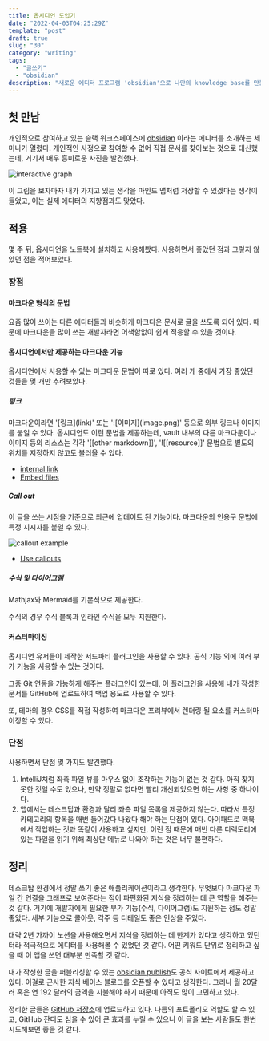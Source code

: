 ```yaml
---
title: 옵시디언 도입기
date: "2022-04-03T04:25:29Z"
template: "post"
draft: true
slug: "30"
category: "writing"
tags:
  - "글쓰기"
  - "obsidian"
description: "새로운 에디터 프로그램 'obsidian'으로 나만의 knowledge base를 만들어나가는 과정을 기록했다."
---
```


## 첫 만남

개인적으로 참여하고 있는 슬랙 워크스페이스에 [obsidian](https://obsidian.md/) 이라는 에디터를 소개하는 세미나가 열렸다. 개인적인 사정으로 참여할 수 없어 직접 문서를 찾아보는 것으로 대신했는데, 거기서 매우 흥미로운 사진을 발견했다.

![interactive graph](/media/2022-03-04/1.png)

이 그림을 보자마자 내가 가지고 있는 생각을 마인드 맵처럼 저장할 수 있겠다는 생각이 들었고, 이는 실제 에디터의 지향점과도 맞았다.

## 적용

몇 주 뒤, 옵시디언을 노트북에 설치하고 사용해봤다. 사용하면서 좋았던 점과 그렇지 않았던 점을 적어보았다.

### 장점

#### 마크다운 형식의 문법

요즘 많이 쓰이는 다른 에디터들과 비슷하게 마크다운 문서로 글을 쓰도록 되어 있다. 때문에 마크다운을 많이 쓰는 개발자라면 어색함없이 쉽게 적응할 수 있을 것이다.

#### 옵시디언에서만 제공하는 마크다운 기능

옵시디언에서 사용할 수 있는 마크다운 문법이 따로 있다. 여러 개 중에서 가장 좋았던 것들을 몇 개만 추려보았다.

##### 링크

마크다운이라면 '\[링크](link)' 또는 '\!\[이미지](image.png)' 등으로 외부 링크나 이미지를 붙일 수 있다. 옵시디언도 이런 문법을 제공하는데, vault 내부의 다른 마크다운이나 이미지 등의 리소스는 각각 '[[other markdown]]', '![[resource]]' 문법으로 별도의 위치를 지정하지 않고도 불러올 수 있다.


- [internal link](https://help.obsidian.md/How+to/Internal+link)
- [Embed files](https://help.obsidian.md/How+to/Embed+files)

##### Call out

이 글을 쓰는 시점을 기준으로 최근에 업데이트 된 기능이다. 마크다운의 인용구 문법에 특정 지시자를 붙일 수 있다. 

![callout example](/media/2022-03-04/2.png)


- [Use callouts](https://help.obsidian.md/How+to/Use+callouts)

##### 수식 및 다이어그램

Mathjax와 Mermaid를 기본적으로 제공한다.

수식의 경우 수식 블록과 인라인 수식을 모두 지원한다.

#### 커스터마이징

옵시디언 유저들이 제작한 서드파티 플러그인을 사용할 수 있다. 공식 기능 외에 여러 부가 기능을 사용할 수 있는 것이다.

그중 Git 연동을 가능하게 해주는 플러그인이 있는데, 이 플러그인을 사용해 내가 작성한 문서를 GitHub에 업로드하여 백업 용도로 사용할 수 있다.

또, 테마의 경우 CSS를 직접 작성하여 마크다운 프리뷰에서 렌더링 될 요소를 커스터마이징할 수 있다. 

### 단점

사용하면서 단점 몇 가지도 발견했다.

1. IntelliJ처럼 좌측 파일 뷰를 마우스 없이 조작하는 기능이 없는 것 같다. 아직 찾지 못한 것일 수도 있으나, 만약 정말로 없다면 빨리 개선되었으면 하는 사항 중 하나이다.
2. 앱에서는 데스크탑과 환경과 달리 좌측 파일 목록을 제공하지 않는다. 따라서 특정 카테고리의 항목을 매번 들어갔다 나왔다 해야 하는 단점이 있다. 아이패드로 맥북에서 작업하는 것과 똑같이 사용하고 싶지만, 이런 점 때문에 매번 다른 디렉토리에 있는 파일을 읽기 위해 최상단 메뉴로 나와야 하는 것은 너무 불편하다.

## 정리

데스크탑 환경에서 정말 쓰기 좋은 애플리케이션이라고 생각한다. 무엇보다 마크다운 파일 간 연결을 그래프로 보여준다는 점이 파편화된 지식을 정리하는 데 큰 역할을 해주는 것 같다. 거기에 개발자에게 필요한 부가 기능(수식, 다이어그램)도 지원하는 점도 정말 좋았다. 세부 기능으로 콜아웃, 각주 등 디테일도 좋은 인상을 주었다.

대략 2년 가까이 노션을 사용해오면서 지식을 정리하는 데 한계가 있다고 생각하고 있던 터라 적극적으로 에디터를 사용해볼 수 있었던 것 같다. 어떤 키워드 단위로 정리하고 싶을 때 이 앱을 쓰면 대부분 만족할 것 같다.

내가 작성한 글을 퍼블리싱할 수 있는 [obsidian publish](https://obsidian.md/publish)도 공식 사이트에서 제공하고 있다. 이걸로 근사한 지식 베이스 블로그를 오픈할 수 있다고 생각한다. 그러나 월 20달러 혹은 연 192 달러의 금액을 지불해야 하기 때문에 아직도 많이 고민하고 있다. 

정리한 글들은 [GitHub 저장소](https://github.com/cocahack/obsidian)에 업로드하고 있다. 나름의 포트폴리오 역할도 할 수 있고, GitHub 잔디도 심을 수 있어 큰 효과를 누릴 수 있으니 이 글을 보는 사람들도 한번 시도해보면 좋을 것 같다.
